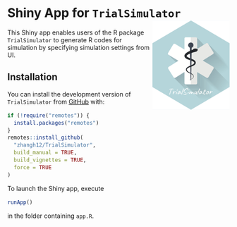 # Shiny App for `TrialSimulator` <img src="logo.png" align="right" width="175" />

This Shiny app enables users of the R package `TrialSimulator` to generate R codes for simulation by specifying simulation settings from UI. 

## Installation

You can install the development version of `TrialSimulator` from [GitHub](https://github.com/zhangh12/TrialSimulator) with:

``` r
if (!require("remotes")) {
  install.packages("remotes")
}
remotes::install_github(
  "zhangh12/TrialSimulator", 
  build_manual = TRUE, 
  build_vignettes = TRUE, 
  force = TRUE
)
```

To launch the Shiny app, execute
``` r
runApp()
```
in the folder containing `app.R`. 
